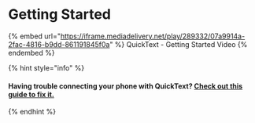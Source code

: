 # Getting Started

{% embed url="https://iframe.mediadelivery.net/play/289332/07a9914a-2fac-4816-b9dd-861191845f0a" %}
QuickText - Getting Started Video
{% endembed %}

{% hint style="info" %}
#### Having trouble connecting your phone with QuickText? [Check out this guide to fix it.](../troubleshooting/resolve-connection-issue.md)
{% endhint %}
